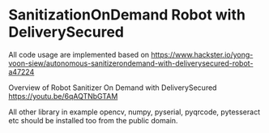 # SanitizationOnDemand Robot with DeliverySecured
All code usage are implemented based on https://www.hackster.io/yong-voon-siew/autonomous-sanitizerondemand-with-deliverysecured-robot-a47224

Overview of Robot Sanitizer On Demand with DeliverySecured https://youtu.be/6qAQTNbGTAM

All other library in example opencv, numpy, pyserial, pyqrcode, pytesseract etc should be installed too from the public domain.
